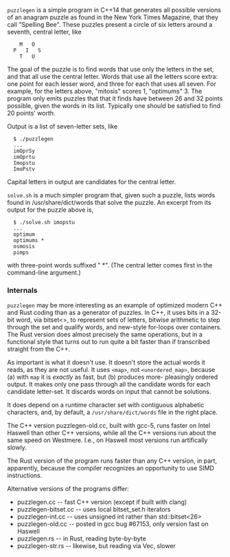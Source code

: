 ```puzzlegen``` is a simple program in C++14 that generates all
possible versions of an anagram puzzle as found in the New York Times
Magazine, that they call "Spelling Bee".  These puzzles present a circle
of six letters around a seventh, central letter, like
```
    M   O
  P   I   S
    T   U
```
The goal of the puzzle is to find words that use only the letters in the
set, and that all use the central letter.  Words that use all the letters
score extra: one point for each lesser word, and three for each that uses
all seven.  For example, for the letters above, "mitosis" scores 1,
"optimums" 3.  The program only emits puzzles that that it finds have
between 26 and 32 points possible, given the words in its list.
Typically one should be satisfied to find 20 points' worth.

Output is a list of seven-letter sets, like
```
  $ ./puzzlegen
  ...
  imOprSy
  imOprtu
  Imopstu
  ImoPstv
```
Capital letters in output are candidates for the central letter.

```solve.sh``` is a much simpler program that, given such a puzzle,
lists words found in /usr/share/dict/words that solve the puzzle. An
excerpt from its output for the puzzle above is,
```
  $ ./solve.sh imopstu
  ...
  optimum
  optimums *
  osmosis
  pimps
```
with three-point words suffixed " *".  (The central letter comes first
in the command-line argument.)

### Internals

```puzzlegen``` may be more interesting as an example of optimized modern
C++ and Rust coding than as a generator of puzzles.  In C++, it uses bits in
a 32-bit word, via bitset<>, to represent sets of letters, bitwise arithmetic
to step through the set and qualify words, and new-style for-loops over
containers.  The Rust version does almost precisely the same operations,
but in a functional style that turns out to run quite a bit faster than
if transcribed straight from the C++.

As important is what it doesn't use.  It doesn't store the actual words it
reads, as they are not useful.  It uses ```<map>```, not ```<unordered_map>```,
because (a) with ```map``` it is *exactly* as fast, but (b) produces more-
pleasingly ordered output.  It makes only one pass through all the candidate
words for each candidate letter-set.  It discards words on input that cannot
be solutions.

It does depend on a runtime character set with contiguous alphabetic
characters, and, by default, a ```/usr/share/dict/words``` file in the right
place.

The C++ version puzzlegen-old.cc, built with gcc-5, runs faster on Intel
Haswell than other C++ versions, while all the C++ versions run about the
same speed on Westmere.  I.e., on Haswell most versions run artifically
slowly.

The Rust version of the program runs faster than any C++ version, in part,
apparently, because the compiler recognizes an opportunity to use SIMD
instructions.

Alternative versions of the programs differ:

  - puzzlegen.cc     -- fast C++ version (except if built with clang)
  - puzzlegen-bitset.cc -- uses local bitset_set.h iterators
  - puzzlegen-int.cc -- uses unsigned int rather than std::bitset<26>
  - puzzlegen-old.cc -- posted in gcc bug #67153, only version fast on Haswell
  - puzzlegen.rs     -- in Rust, reading byte-by-byte
  - puzzlegen-str.rs -- likewise, but reading via Vec<u8>, slower
